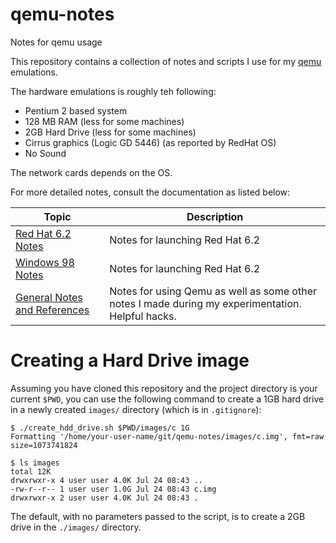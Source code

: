 # qemu-notes

Notes for qemu usage

This repository contains a collection of notes and scripts I use for my [qemu](https://www.qemu.org/) emulations.

The hardware emulations is roughly teh following:

* Pentium 2 based system
* 128 MB RAM (less for some machines)
* 2GB Hard Drive (less for some machines)
* Cirrus graphics (Logic GD 5446) (as reported by RedHat OS)
* No Sound

The network cards depends on the OS.

For more detailed notes, consult the documentation as listed below:

| Topic                                                   | Description                                                                                       |
|---------------------------------------------------------|---------------------------------------------------------------------------------------------------|
| [Red Hat 6.2 Notes](redhat_62_notes.md)                 | Notes for launching Red Hat 6.2                                                                   |
| [Windows 98 Notes](windows_98_notes.md)                 | Notes for launching Red Hat 6.2                                                                   |
| [General Notes and References](notes_and_references.md) | Notes for using Qemu as well as some other notes I made during my experimentation. Helpful hacks. |

# Creating a Hard Drive image

Assuming you have cloned this repository and the project directory is your current `$PWD`, you can use the following command to create a 1GB hard drive in a newly created `images/` directory (which is in `.gitignore`):

```shell
$ ./create_hdd_drive.sh $PWD/images/c 1G
Formatting '/home/your-user-name/git/qemu-notes/images/c.img', fmt=raw size=1073741824

$ ls images 
total 12K
drwxrwxr-x 4 user user 4.0K Jul 24 08:43 ..
-rw-r--r-- 1 user user 1.0G Jul 24 08:43 c.img
drwxrwxr-x 2 user user 4.0K Jul 24 08:43 .
```

The default, with no parameters passed to the script, is to create a 2GB drive in the `./images/` directory.
